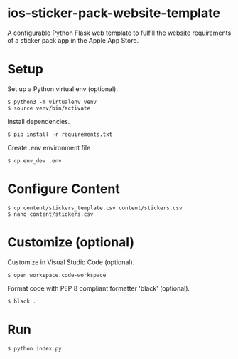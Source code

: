 # ios-sticker-pack-website-template
A configurable Python Flask web template to fulfill the website requirements of a sticker pack app in the Apple App Store.

# Setup

Set up a Python virtual env (optional).

    $ python3 -m virtualenv venv
    $ source venv/bin/activate

Install dependencies.

    $ pip install -r requirements.txt

Create .env environment file

    $ cp env_dev .env

# Configure Content

    $ cp content/stickers_template.csv content/stickers.csv
    $ nano content/stickers.csv

# Customize (optional)

Customize in Visual Studio Code (optional).

    $ open workspace.code-workspace

Format code with PEP 8 compliant formatter 'black' (optional).

    $ black .

# Run

    $ python index.py